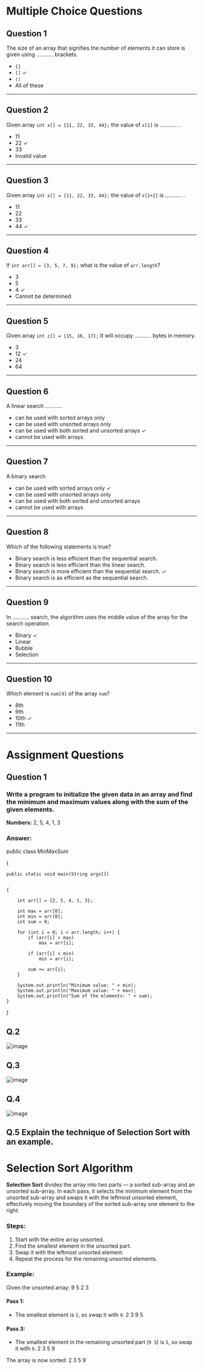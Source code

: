 # Multiple Choice Questions

## Question 1
The size of an array that signifies the number of elements it can store is given using ........... brackets.

- `{}` 
- `[]` ✓
- `()`
- All of these

---

## Question 2
Given array `int x[] = {11, 22, 33, 44};` the value of `x[1]` is ........... .

- 11
- 22 ✓
- 33
- Invalid value

---

## Question 3
Given array `int x[] = {11, 22, 33, 44};` the value of `x[1+2]` is ........... .

- 11
- 22
- 33
- 44 ✓

---

## Question 4
If `int arr[] = {3, 5, 7, 9};` what is the value of `arr.length`?

- 3
- 5
- 4 ✓
- Cannot be determined

---

## Question 5
Given array `int z[] = {15, 16, 17};` It will occupy ........... bytes in memory.

- 3
- 12 ✓
- 24
- 64

---

## Question 6
A linear search ...........

- can be used with sorted arrays only
- can be used with unsorted arrays only
- can be used with both sorted and unsorted arrays ✓
- cannot be used with arrays

---

## Question 7
A binary search

- can be used with sorted arrays only ✓
- can be used with unsorted arrays only
- can be used with both sorted and unsorted arrays
- cannot be used with arrays

---

## Question 8
Which of the following statements is true?

- Binary search is less efficient than the sequential search.
- Binary search is less efficient than the linear search.
- Binary search is more efficient than the sequential search. ✓
- Binary search is as efficient as the sequential search.

---

## Question 9
In ........... search, the algorithm uses the middle value of the array for the search operation.

- Binary ✓
- Linear
- Bubble
- Selection

---

## Question 10
Which element is `num[9]` of the array `num`?

- 8th
- 9th
- 10th ✓
- 11th

---

# Assignment Questions

## Question 1
### Write a program to initialize the given data in an array and find the minimum and maximum values along with the sum of the given elements.

**Numbers:** 2, 5, 4, 1, 3

### Answer:


public class MinMaxSum







{




    public static void main(String args[])
    
    
    {
    
        int arr[] = {2, 5, 4, 1, 3};
        
        int max = arr[0];
        int min = arr[0];
        int sum = 0;
        
        for (int i = 0; i < arr.length; i++) {
            if (arr[i] > max)
                max = arr[i];
                
            if (arr[i] < min)
                min = arr[i];
                
            sum += arr[i];
        }
        
        System.out.println("Minimum value: " + min);
        System.out.println("Maximum value: " + max);
        System.out.println("Sum of the elements: " + sum);
    }
}

## Q.2 
![image](https://github.com/user-attachments/assets/d956a6c3-a472-4014-bc98-57c029af8f44)

## Q.3
![image](https://github.com/user-attachments/assets/8fe1216c-512b-4e8d-b972-be7a047a8d33)

## Q.4
![image](https://github.com/user-attachments/assets/c9d44b35-d7ea-4892-8940-1fee6d66a687)

## Q.5 Explain the technique of Selection Sort with an example.
# Selection Sort Algorithm

**Selection Sort** divides the array into two parts — a sorted sub-array and an unsorted sub-array. In each pass, it selects the minimum element from the unsorted sub-array and swaps it with the leftmost unsorted element, effectively moving the boundary of the sorted sub-array one element to the right.

### Steps:
1. Start with the entire array unsorted.
2. Find the smallest element in the unsorted part.
3. Swap it with the leftmost unsorted element.
4. Repeat the process for the remaining unsorted elements.

### Example:

Given the unsorted array:
9 5 2 3

#### Pass 1:
- The smallest element is `2`, so swap it with `9`.
2 3 9 5
  
#### Pass 3:
- The smallest element in the remaining unsorted part (`9 5`) is `5`, so swap it with `9`.
2 3 5 9


The array is now sorted:
2 3 5 9

